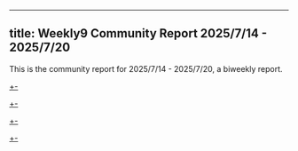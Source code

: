 
---
title: Weekly9 Community Report 2025/7/14 - 2025/7/20
---

This is the community report for 2025/7/14 - 2025/7/20, a biweekly report.

[+-](/weekly/weekly9/official.md#:embed)

[+-](/weekly/weekly9/projects.md#:embed)

[+-](/weekly/weekly9/packages.md#:embed)

[+-](/weekly/weekly9/community.md#:embed)